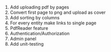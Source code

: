 1. Add uploading pdf by pages
2. Convert first page to png and upload as cover
3. Add sorting by columns
4. For every entity make links to single page
5. PdfReader feature
6. Authentication/Authorization
7. Admin panel
8. Add unit-testing